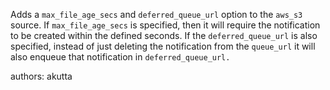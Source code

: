 Adds a `max_file_age_secs` and `deferred_queue_url` option to the `aws_s3` source.  If `max_file_age_secs` is specified, then it will require the notification to be created within the defined seconds.  If the `deferred_queue_url` is also specified, instead of just deleting the notification from the `queue_url` it will also enqueue that notification in `deferred_queue_url.`

authors: akutta

